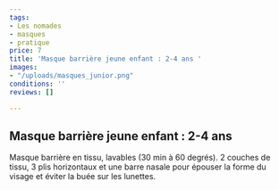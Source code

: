 ```yaml
---
tags:
- Les nomades
- masques
- pratique
price: 7
title: 'Masque barrière jeune enfant : 2-4 ans '
images:
- "/uploads/masques_junior.png"
conditions: ''
reviews: []

---
```

## Masque barrière jeune enfant : 2-4 ans

Masque barrière en tissu, lavables (30 min à 60 degrés). 2 couches de tissu, 3 plis horizontaux et une barre nasale pour épouser la forme du visage et éviter la buée sur les lunettes.